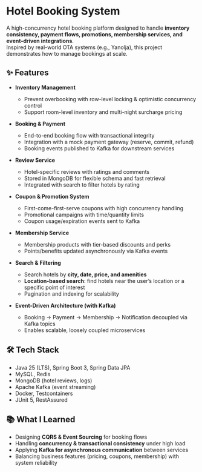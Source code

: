 # Hotel Booking System

A high-concurrency hotel booking platform designed to handle **inventory consistency, payment flows, promotions, membership services, and event-driven integrations**.  
Inspired by real-world OTA systems (e.g., Yanolja), this project demonstrates how to manage bookings at scale.

## ✨ Features
- **Inventory Management**  
  - Prevent overbooking with row-level locking & optimistic concurrency control  
  - Support room-level inventory and multi-night surcharge pricing  

- **Booking & Payment**  
  - End-to-end booking flow with transactional integrity  
  - Integration with a mock payment gateway (reserve, commit, refund)  
  - Booking events published to Kafka for downstream services  

- **Review Service**  
  - Hotel-specific reviews with ratings and comments  
  - Stored in MongoDB for flexible schema and fast retrieval  
  - Integrated with search to filter hotels by rating  

- **Coupon & Promotion System**  
  - First-come-first-serve coupons with high concurrency handling  
  - Promotional campaigns with time/quantity limits  
  - Coupon usage/expiration events sent to Kafka  

- **Membership Service**  
  - Membership products with tier-based discounts and perks  
  - Points/benefits updated asynchronously via Kafka events  

- **Search & Filtering**  
  - Search hotels by **city, date, price, and amenities**  
  - **Location-based search**: find hotels near the user’s location or a specific point of interest  
  - Pagination and indexing for scalability  

- **Event-Driven Architecture (with Kafka)**  
  - Booking → Payment → Membership → Notification decoupled via Kafka topics  
  - Enables scalable, loosely coupled microservices  

## 🛠 Tech Stack
- Java 25 (LTS), Spring Boot 3, Spring Data JPA  
- MySQL, Redis  
- MongoDB (hotel reviews, logs)  
- Apache Kafka (event streaming)  
- Docker, Testcontainers  
- JUnit 5, RestAssured  

## 📚 What I Learned
- Designing **CQRS & Event Sourcing** for booking flows  
- Handling **concurrency & transactional consistency** under high load  
- Applying **Kafka for asynchronous communication** between services  
- Balancing business features (pricing, coupons, membership) with system reliability  
